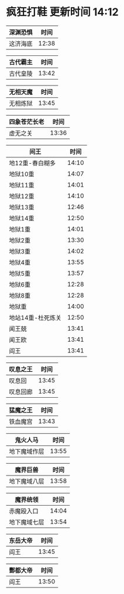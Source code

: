 # 疯狂打鞋 更新时间 14:12

| 深渊恐惧   | 时间    |
|--------|-------|
| 这济海底 | 12:38 |

| 古代霸主   | 时间    |
|--------|-------|
| 古代皇陵 | 13:42 |

| 无相天魔   | 时间    |
|--------|-------|
| 无相炼狱 | 13:45 |

| 四象苍茫长老   | 时间    |
|--------|-------|
| 虚无之关 | 13:36 |

| 间王   | 时间    |
|--------|-------|
| 地12重-春白糊多 | 14:10 |
| 地狱10重 | 14:07 |
| 地狱11重 | 14:01 |
| 地狱12重 | 14:10 |
| 地狱13重 | 12:46 |
| 地狱14重 | 12:50 |
| 地狱1重 | 14:01 |
| 地狱2重 | 13:30 |
| 地狱3重 | 14:02 |
| 地狱4重 | 13:55 |
| 地狱5重 | 13:57 |
| 地狱6重 | 12:28 |
| 地狱8重 | 12:28 |
| 地狱重 | 14:00 |
| 地站14重-杜死炼关 | 12:50 |
| 闻王兢 | 13:41 |
| 闻王欧 | 13:41 |
| 阎王 | 13:41 |

| 叹息之王   | 时间    |
|--------|-------|
| 叹息回 | 13:45 |
| 叹息回廊 | 13:45 |

| 猛魔之王   | 时间    |
|--------|-------|
| 铁血魔宫 | 13:43 |

| 鬼火人马   | 时间    |
|--------|-------|
| 地下魔域作层 | 13:55 |

| 魔界巨兽   | 时间    |
|--------|-------|
| 地下魔域八层 | 13:58 |

| 魔界统领   | 时间    |
|--------|-------|
| 赤魔殴入口 | 14:04 |
| 地下魔域七层 | 13:54 |

| 东岳大帝   | 时间    |
|--------|-------|
| 阎王 | 13:45 |

| 酆都大帝   | 时间    |
|--------|-------|
| 阎王 | 13:50 |